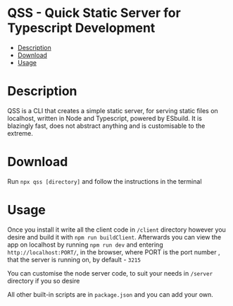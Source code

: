 # QSS - Quick Static Server for Typescript Development
* [Description](#description)
* [Download](#download)
* [Usage](#usage)

# Description

QSS is a CLI that creates a simple static server, for serving static files on localhost, written in Node and Typescript, powered by ESbuild. It is blazingly fast, does not abstract anything and is customisable to the extreme.   

# Download

Run `npx qss [directory]` and follow the instructions in the terminal


# Usage

Once you install it write all the client code in `/client` directory however you desire and build it with `npm run buildClient`.
Afterwards you can view the app on localhost by running
`npm run dev` and entering `http://localhost:PORT/`, in the browser, where PORT is the port number , that the server is running on, by default - `3215`

You can customise the node server code, to suit your needs in `/server` directory if you so desire

All other built-in scripts are in `package.json` and you can add your own.

